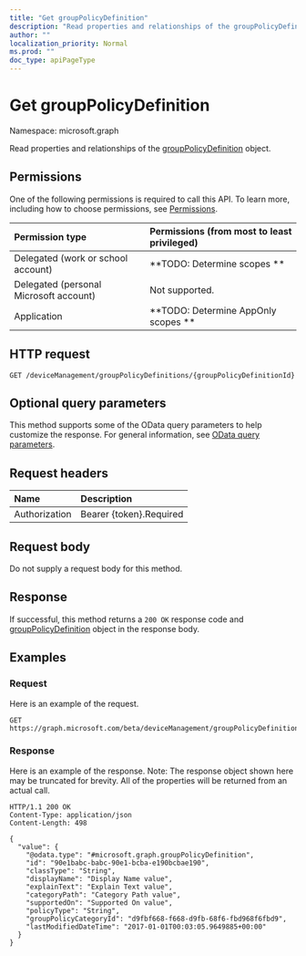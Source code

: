 ```yaml
---
title: "Get groupPolicyDefinition"
description: "Read properties and relationships of the groupPolicyDefinition object."
author: ""
localization_priority: Normal
ms.prod: ""
doc_type: apiPageType
---
```


# Get groupPolicyDefinition

Namespace: microsoft.graph

Read properties and relationships of the [groupPolicyDefinition](../resources/grouppolicydefinition.md) object.

## Permissions
One of the following permissions is required to call this API. To learn more, including how to choose permissions, see [Permissions](/concepts/permissions-reference.md).

|Permission type|Permissions (from most to least privileged)|
|:---|:---|
|Delegated (work or school account)|**TODO: Determine scopes **|
|Delegated (personal Microsoft account)|Not supported.|
|Application|**TODO: Determine AppOnly scopes **|

## HTTP request
<!-- {
  "blockType": "ignored"
}
-->
``` http
GET /deviceManagement/groupPolicyDefinitions/{groupPolicyDefinitionId}
```

## Optional query parameters
This method supports some of the OData query parameters to help customize the response. For general information, see [OData query parameters](/graph/query-parameters).

## Request headers
|Name|Description|
|:---|:---|
|Authorization|Bearer {token}.Required|

## Request body
Do not supply a request body for this method.

## Response
If successful, this method returns a `200 OK` response code and [groupPolicyDefinition](../resources/grouppolicydefinition.md) object in the response body.

## Examples

### Request
Here is an example of the request.
<!-- {
  "blockType": "request",
  "name": "get_grouppolicydefinition"
}
-->
``` http
GET https://graph.microsoft.com/beta/deviceManagement/groupPolicyDefinitions/{groupPolicyDefinitionId}
```

### Response
Here is an example of the response. Note: The response object shown here may be truncated for brevity. All of the properties will be returned from an actual call.
<!-- {
  "blockType": "response",
  "truncated": true,
  "@odata.type": "microsoft.graph.groupPolicyDefinition"
}
-->
``` http
HTTP/1.1 200 OK
Content-Type: application/json
Content-Length: 498

{
  "value": {
    "@odata.type": "#microsoft.graph.groupPolicyDefinition",
    "id": "90e1babc-babc-90e1-bcba-e190bcbae190",
    "classType": "String",
    "displayName": "Display Name value",
    "explainText": "Explain Text value",
    "categoryPath": "Category Path value",
    "supportedOn": "Supported On value",
    "policyType": "String",
    "groupPolicyCategoryId": "d9fbf668-f668-d9fb-68f6-fbd968f6fbd9",
    "lastModifiedDateTime": "2017-01-01T00:03:05.9649885+00:00"
  }
}
```

